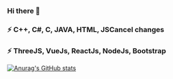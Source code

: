 ### Hi there 👋
### ⚡ C++, C#, C, JAVA, HTML, JSCancel changes
### ⚡ ThreeJS, VueJs, ReactJs, NodeJs, Bootstrap


[![Anurag's GitHub stats](https://github-readme-stats.vercel.app/api?username=neaxic)](https://github.com/anuraghazra/github-readme-stats)


<!--
**Neaxic/neaxic** is a ✨ _special_ ✨ repository because its `README.md` (this file) appears on your GitHub profile.

Here are some ideas to get you started:

- 🔭 I’m currently working on ...
- 🌱 I’m currently learning ...
- 👯 I’m looking to collaborate on ...
- 🤔 I’m looking for help with ...
- 💬 Ask me about ...
- 📫 How to reach me: ...
- 😄 Pronouns: ...
- ⚡ Fun fact: ...
-->
